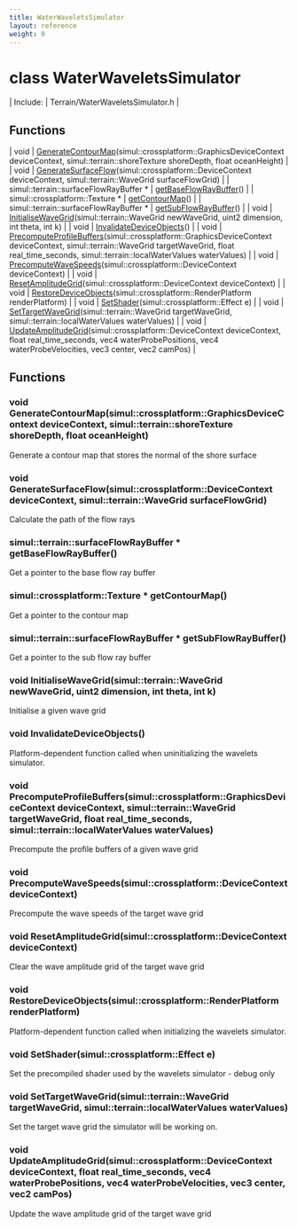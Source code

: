 ```yaml
---
title: WaterWaveletsSimulator
layout: reference
weight: 0
---
```

class WaterWaveletsSimulator
===

| Include: | Terrain/WaterWaveletsSimulator.h |



Functions
---

| void | [GenerateContourMap](#GenerateContourMap)(simul::crossplatform::GraphicsDeviceContext deviceContext, simul::terrain::shoreTexture shoreDepth, float oceanHeight) |
| void | [GenerateSurfaceFlow](#GenerateSurfaceFlow)(simul::crossplatform::DeviceContext deviceContext, simul::terrain::WaveGrid surfaceFlowGrid) |
| simul::terrain::surfaceFlowRayBuffer * | [getBaseFlowRayBuffer](#getBaseFlowRayBuffer)() |
| simul::crossplatform::Texture * | [getContourMap](#getContourMap)() |
| simul::terrain::surfaceFlowRayBuffer * | [getSubFlowRayBuffer](#getSubFlowRayBuffer)() |
| void | [InitialiseWaveGrid](#InitialiseWaveGrid)(simul::terrain::WaveGrid newWaveGrid, uint2 dimension, int theta, int k) |
| void | [InvalidateDeviceObjects](#InvalidateDeviceObjects)() |
| void | [PrecomputeProfileBuffers](#PrecomputeProfileBuffers)(simul::crossplatform::GraphicsDeviceContext deviceContext, simul::terrain::WaveGrid targetWaveGrid, float real_time_seconds, simul::terrain::localWaterValues waterValues) |
| void | [PrecomputeWaveSpeeds](#PrecomputeWaveSpeeds)(simul::crossplatform::DeviceContext deviceContext) |
| void | [ResetAmplitudeGrid](#ResetAmplitudeGrid)(simul::crossplatform::DeviceContext deviceContext) |
| void | [RestoreDeviceObjects](#RestoreDeviceObjects)(simul::crossplatform::RenderPlatform renderPlatform) |
| void | [SetShader](#SetShader)(simul::crossplatform::Effect e) |
| void | [SetTargetWaveGrid](#SetTargetWaveGrid)(simul::terrain::WaveGrid targetWaveGrid, simul::terrain::localWaterValues waterValues) |
| void | [UpdateAmplitudeGrid](#UpdateAmplitudeGrid)(simul::crossplatform::DeviceContext deviceContext, float real_time_seconds, vec4 waterProbePositions, vec4 waterProbeVelocities, vec3 center, vec2 camPos) |


Functions
---
<a name="GenerateContourMap"></a>
### void GenerateContourMap(simul::crossplatform::GraphicsDeviceContext deviceContext, simul::terrain::shoreTexture shoreDepth, float oceanHeight)
Generate a contour map that stores the normal of the shore surface
<a name="GenerateSurfaceFlow"></a>
### void GenerateSurfaceFlow(simul::crossplatform::DeviceContext deviceContext, simul::terrain::WaveGrid surfaceFlowGrid)
Calculate the path of the flow rays
<a name="getBaseFlowRayBuffer"></a>
### simul::terrain::surfaceFlowRayBuffer * getBaseFlowRayBuffer()
Get a pointer to the base flow ray buffer
<a name="getContourMap"></a>
### simul::crossplatform::Texture * getContourMap()
Get a pointer to the contour map
<a name="getSubFlowRayBuffer"></a>
### simul::terrain::surfaceFlowRayBuffer * getSubFlowRayBuffer()
Get a pointer to the sub flow ray buffer
<a name="InitialiseWaveGrid"></a>
### void InitialiseWaveGrid(simul::terrain::WaveGrid newWaveGrid, uint2 dimension, int theta, int k)
Initialise a given wave grid
<a name="InvalidateDeviceObjects"></a>
### void InvalidateDeviceObjects()
Platform-dependent function called when uninitializing the wavelets simulator.
<a name="PrecomputeProfileBuffers"></a>
### void PrecomputeProfileBuffers(simul::crossplatform::GraphicsDeviceContext deviceContext, simul::terrain::WaveGrid targetWaveGrid, float real_time_seconds, simul::terrain::localWaterValues waterValues)
Precompute the profile buffers of a given wave grid
<a name="PrecomputeWaveSpeeds"></a>
### void PrecomputeWaveSpeeds(simul::crossplatform::DeviceContext deviceContext)
Precompute the wave speeds of the target wave grid
<a name="ResetAmplitudeGrid"></a>
### void ResetAmplitudeGrid(simul::crossplatform::DeviceContext deviceContext)
Clear the wave amplitude grid of the target wave grid
<a name="RestoreDeviceObjects"></a>
### void RestoreDeviceObjects(simul::crossplatform::RenderPlatform renderPlatform)
Platform-dependent function called when initializing the wavelets simulator.
<a name="SetShader"></a>
### void SetShader(simul::crossplatform::Effect e)
Set the precompiled shader used by the wavelets simulator - debug only
<a name="SetTargetWaveGrid"></a>
### void SetTargetWaveGrid(simul::terrain::WaveGrid targetWaveGrid, simul::terrain::localWaterValues waterValues)
Set the target wave grid the simulator will be working on.
<a name="UpdateAmplitudeGrid"></a>
### void UpdateAmplitudeGrid(simul::crossplatform::DeviceContext deviceContext, float real_time_seconds, vec4 waterProbePositions, vec4 waterProbeVelocities, vec3 center, vec2 camPos)
Update the wave amplitude grid of the target wave grid
